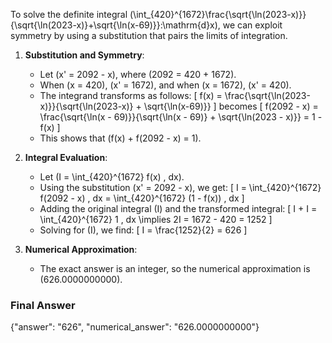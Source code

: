 To solve the definite integral \(\int_{420}^{1672}\frac{\sqrt{\ln(2023-x)}}{\sqrt{\ln(2023-x)}+\sqrt{\ln(x-69)}}\:\mathrm{d}x\), we can exploit symmetry by using a substitution that pairs the limits of integration.

1. **Substitution and Symmetry**:
   - Let \(x' = 2092 - x\), where \(2092 = 420 + 1672\).
   - When \(x = 420\), \(x' = 1672\), and when \(x = 1672\), \(x' = 420\).
   - The integrand transforms as follows:
     \[
     f(x) = \frac{\sqrt{\ln(2023-x)}}{\sqrt{\ln(2023-x)} + \sqrt{\ln(x-69)}}
     \]
     becomes
     \[
     f(2092 - x) = \frac{\sqrt{\ln(x - 69)}}{\sqrt{\ln(x - 69)} + \sqrt{\ln(2023 - x)}} = 1 - f(x)
     \]
   - This shows that \(f(x) + f(2092 - x) = 1\).

2. **Integral Evaluation**:
   - Let \(I = \int_{420}^{1672} f(x) \, dx\).
   - Using the substitution \(x' = 2092 - x\), we get:
     \[
     I = \int_{420}^{1672} f(2092 - x) \, dx = \int_{420}^{1672} (1 - f(x)) \, dx
     \]
   - Adding the original integral \(I\) and the transformed integral:
     \[
     I + I = \int_{420}^{1672} 1 \, dx \implies 2I = 1672 - 420 = 1252
     \]
   - Solving for \(I\), we find:
     \[
     I = \frac{1252}{2} = 626
     \]

3. **Numerical Approximation**:
   - The exact answer is an integer, so the numerical approximation is \(626.0000000000\).

### Final Answer
{"answer": "626", "numerical_answer": "626.0000000000"}